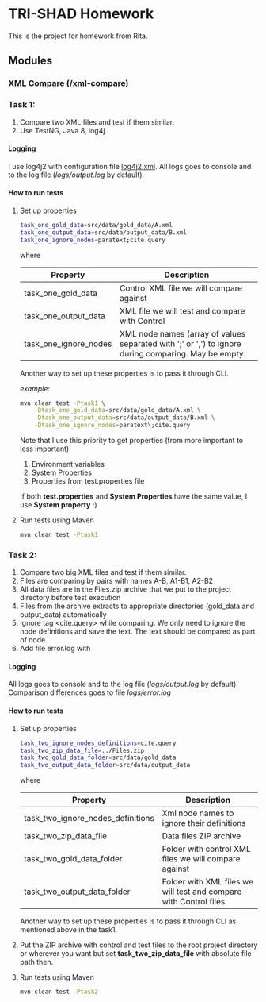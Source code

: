 # TRI-SHAD Homework
This is the project for homework from Rita.

## Modules
### XML Compare (/xml-compare)
### Task 1:
1. Compare two XML files and test if them similar.
2. Use TestNG, Java 8, log4j
 
#### Logging
I use log4j2 with configuration file [log4j2.xml](https://github.com/akulebyakin/tri-shad-homework/blob/master/xml-compare/src/main/resources/log4j2.xml).
All logs goes to console and to the log file (_logs/output.log_ by default).

#### How to run tests
1. Set up properties

    ```bash
    task_one_gold_data=src/data/gold_data/A.xml
    task_one_output_data=src/data/output_data/B.xml
    task_one_ignore_nodes=paratext;cite.query
    ```
    
    where
    
    |Property|Description|
    |----------------|---------------------------------------------------------------------|
    |task_one_gold_data|Control XML file we will compare against|
    |task_one_output_data|XML file we will test and compare with Control|
    |task_one_ignore_nodes|XML node names (array of values separated with ';' or ',') to ignore during comparing. May be empty.|
     
    Another way to set up these properties is to pass it through CLI.
    
    _example:_
    ```bash
    mvn clean test -Ptask1 \
        -Dtask_one_gold_data=src/data/gold_data/A.xml \
        -Dtask_one_output_data=src/data/output_data/B.xml \
        -Dtask_one_ignore_nodes=paratext\;cite.query
    ```
    Note that I use this priority to get properties (from more important to less important)
    
    1. Environment variables
    2. System Properties
    3. Properties from test.properties file
    
    If both **test.properties** and **System Properties** have the same value, I use **System property** :)
2. Run tests using Maven

    ```bash
    mvn clean test -Ptask1
    ```

### Task 2:
1. Compare two big XML files and test if them similar.
2. Files are comparing by pairs with names A-B, A1-B1, A2-B2
3. All data files are in the Files.zip archive that we put to the project directory before test execution
4. Files from the archive extracts to appropriate directories (gold_data and output_data) automatically
5. Ignore tag <cite.query> while comparing. We only need to ignore the node definitions and save the text. 
The text should be compared as part of <paratext> node.
6. Add file error.log with 
 
#### Logging
All logs goes to console and to the log file (_logs/output.log_ by default). <br>
Comparison differences goes to file _logs/error.log_

#### How to run tests
1. Set up properties

    ```bash
    task_two_ignore_nodes_definitions=cite.query
    task_two_zip_data_file=../Files.zip
    task_two_gold_data_folder=src/data/gold_data
    task_two_output_data_folder=src/data/output_data
    ```
    
    where
    
    |Property|Description|
    |----------------|---------------------------------------------------------------------|
    |task_two_ignore_nodes_definitions|Xml node names to ignore their definitions|
    |task_two_zip_data_file|Data files ZIP archive|
    |task_two_gold_data_folder|Folder with control XML files we will compare against|
    |task_two_output_data_folder|Folder with XML files we will test and compare with Control files|
     
    Another way to set up these properties is to pass it through CLI as mentioned above in the task1.
    
2. Put the ZIP archive with control and test files to the root project directory 
or wherever you want but set __task_two_zip_data_file__ with absolute file path then.
3. Run tests using Maven

    ```bash
    mvn clean test -Ptask2
    ```
